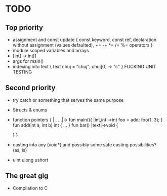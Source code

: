 ﻿# TODO

## Top priority
- assignment and const update {
	const keyword,
	const ref,
	declaration without assignment (values defaulted),
	+= -+ *= /= %= operators
}
- module scoped variables and arrays
- [int] -> int[]
- args for main()
- indexing into text {
	text chuj = "chuj";
	chuj[0] -> "c"
}
FUCKING UNIT TESTING
## Second priority
- try catch or something that serves the same purpose
- Structs & enums
- function pointers {
	|<typename> , ...|-><typename>
	fun main(){
		|int,int|->int foo = add;
		foo(1, 3);
	}
	fun add(int a, int b) int { ... }
	fun bar() |text|->void {

	}
}
- casting into any (void*) and possibly some safe casting possibilities? (as, is)
- uint ulong ushort

## The great gig
- Compilation to C
